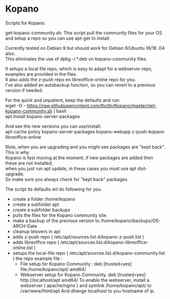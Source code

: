 # Kopano
Scripts for Kopano.

get-kopano-community.sh: This script pull the community files for your OS and setup a repo so you can use apt-get to install.

Currently tested on Debian 9 but should work for Debian 8/Ubuntu 16/18 .04 also.  
This eliminates the use of dpkg -i *.deb on kopano-community files.

It setups a local file repo, which is easy to adapt for a webserver repo, examples are provided in the files.  
It also adds the z-push repo en libreoffice-online repo for you.  
I've also added an autobackup function, so you can revert to a previous version if needed.

For the quick and unpatient, keep the defaults and run:  
wget -O - https://raw.githubusercontent.com/thctlo/Kopano/master/get-kopano-community.sh | bash  
apt install kopano-server-packages

And see the new versions you can use/install:  
apt-cache policy kopano-server-packages kopano-webapp z-push-kopano libreoffice-online

Note, when you are upgrading and you might see packages are "kept back".  
This is why.  
Kopano is fast moving at the moment, if new packages are added then these are not installed,  
when you just run apt update, in these cases you must use apt dist-upgrade.  
So make sure you always check for "kept back" packages.

The script its defaults wil do following for you. 
- create a folder /home/kopano
- create a subfolder apt
- create a subfolder backups
- pulls the files for the Kopano community site.
- make a backup of the previous version to /home/kopano/backups/OS-ARCH-Date
- cleanup letovers in apt
- adds z-push repo ( /etc/apt/sources.list.d/kopano-z-push.list ) 
- adds libreoffice repo  ( /etc/apt/sources.list.d/kopano-libreoffice-online.list ) 
- setups the local-file repo ( /etc/apt/sources.list.d/kopano-community.list ) 
  the repo example file : 
  - File setup for Kopano Community :   deb [trusted=yes] file:/home/kopano/apt/ amd64/
  - Webserver setup for Kopano Community. deb [trusted=yes] http://localhost/apt amd64/
  To enable the webserver, install a webserver ( apache/nginx ) and symlink /home/kopano/apt/ to /var/www/html/apt
  And dhange localhost to you hostname of ip.  

